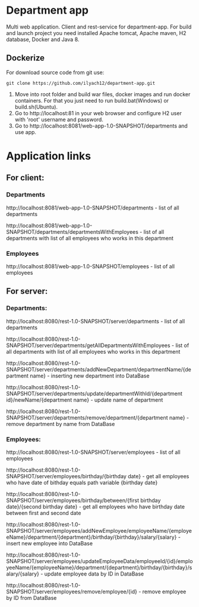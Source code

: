 # Department app
Multi web application.
Client and rest-service for department-app.
For build and launch project you need installed Apache tomcat, Apache maven, H2 database, Docker and Java 8.

## Dockerize

For download source code from git use: 

```
git clone https://github.com/ilyach12/department-app.git
```
1. Move into root folder and build war files, docker images and run docker containers. For that you just need to run build.bat(Windows) or build.sh(Ubuntu).
2. Go to http://localhost:81 in your web browser and configure H2 user with 'root' username and password.
3. Go to http://localhost:8081/web-app-1.0-SNAPSHOT/departments and use app.

# Application links
## For client:
### Departments

http://localhost:8081/web-app-1.0-SNAPSHOT/departments - list of all departments

http://localhost:8081/web-app-1.0-SNAPSHOT/departments/departmentsWithEmployees - list of all departments with list of all employees who works in this department

### Employees

http://localhost:8081/web-app-1.0-SNAPSHOT/employees - list of all employees

## For server:
### Departments:

http://localhost:8080/rest-1.0-SNAPSHOT/server/departments - list of all departments

http://localhost:8080/rest-1.0-SNAPSHOT/server/departments/getAllDepartmentsWithEmployees - list of all departments with list of all employees who works in this department

http://localhost:8080/rest-1.0-SNAPSHOT/server/departments/addNewDepartment/departmentName/{department name} - inserting new department into DataBase

http://localhost:8080/rest-1.0-SNAPSHOT/server/departments/update/departmentWithId/{department id}/newName/{department name} - update name of department

http://localhost:8080/rest-1.0-SNAPSHOT/server/departments/remove/department/{department name} - remove department by name from DataBase

### Employees:

http://localhost:8080/rest-1.0-SNAPSHOT/server/employees - list of all employees

http://localhost:8080/rest-1.0-SNAPSHOT/server/employees/birthday/{birthday date} - get all employees who have date of bithday equals path variable {birthday date}

http://localhost:8080/rest-1.0-SNAPSHOT/server/employees/birthday/between/{first birthday date}/{second birthday date} - get all employees who have birthday date between first and second date

http://localhost:8080/rest-1.0-SNAPSHOT/server/employees/addNewEmployee/employeeName/{employeeName}/department/{department}/birthday/{birthday}/salary/{salary} - 
insert new employee into DataBase 

http://localhost:8080/rest-1.0-SNAPSHOT/server/employees/updateEmployeeData/employeeId/{id}/employeeName/{employeeName}/department/{department}/birthday/{birthday}/salary/{salary} -
update employee data by ID in DataBase 

http://localhost:8080/rest-1.0-SNAPSHOT/server/employees/remove/employee/{id} - remove employee by ID from DataBase
